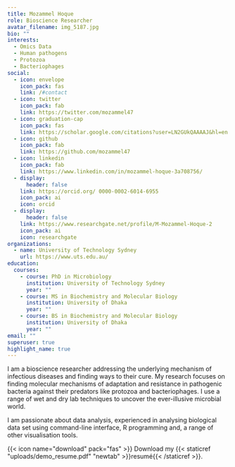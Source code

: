 ```yaml
---
title: Mozammel Hoque
role: Bioscience Researcher
avatar_filename: img_5187.jpg
bio: ""
interests:
  - Omics Data
  - Human pathogens
  - Protozoa
  - Bacteriophages
social:
  - icon: envelope
    icon_pack: fas
    link: /#contact
  - icon: twitter
    icon_pack: fab
    link: https://twitter.com/mozammel47
  - icon: graduation-cap
    icon_pack: fas
    link: https://scholar.google.com/citations?user=LN2GUkQAAAAJ&hl=en
  - icon: github
    icon_pack: fab
    link: https://github.com/mozammel47
  - icon: linkedin
    icon_pack: fab
    link: https://www.linkedin.com/in/mozammel-hoque-3a708756/
  - display:
      header: false
    link: https://orcid.org/ 0000-0002-6014-6955
    icon_pack: ai
    icon: orcid
  - display:
      header: false
    link: https://www.researchgate.net/profile/M-Mozammel-Hoque-2
    icon_pack: ai
    icon: researchgate
organizations:
  - name: University of Technology Sydney
    url: https://www.uts.edu.au/
education:
  courses:
    - course: PhD in Microbiology
      institution: University of Technology Sydney
      year: ""
    - course: MS in Biochemistry and Molecular Biology
      institution: University of Dhaka
      year: ""
    - course: BS in Biochemistry and Molecular Biology
      institution: University of Dhaka
      year: ""
email: ""
superuser: true
highlight_name: true
---
```

<!--StartFragment-->

I am a bioscience researcher addressing the underlying mechanism of infectious diseases and finding ways to their cure. My research focuses on finding molecular mechanisms of adaptation and resistance in pathogenic bacteria against their predators like protozoa and bacteriophages. I use a range of wet and dry lab techniques to uncover the ever-illusive microbial world.

I am passionate about data analysis, experienced in analysing biological data set using command-line interface, R programming and, a range of other visualisation tools.

<!--EndFragment-->

{{< icon name="download" pack="fas" >}} Download my {{< staticref "uploads/demo_resume.pdf" "newtab" >}}resumé{{< /staticref >}}.